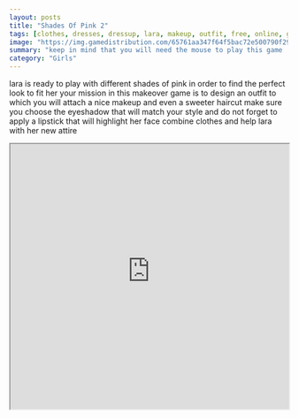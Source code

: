 ```yaml
---
layout: posts
title: "Shades Of Pink 2"
tags: [clothes, dresses, dressup, lara, makeup, outfit, free, online, games, oyna, game, free, games, play, play, games]
image: "https://img.gamedistribution.com/65761aa347f64f5bac72e500790f293e.jpg"
summary: "keep in mind that you will need the mouse to play this game  free online games oyna game free games play play games"
category: "Girls"
---
```


lara is ready to play with different shades of pink in order to find the perfect look to fit her your mission in this makeover game is to design an outfit to which you will attach a nice makeup and even a sweeter haircut make sure you choose the eyeshadow that will match your style and do not forget to apply a lipstick that will highlight her face combine clothes and help lara with her new attire

<iframe width="100%" height="480px;" src="https://html5.gamedistribution.com/65761aa347f64f5bac72e500790f293e/"></iframe>